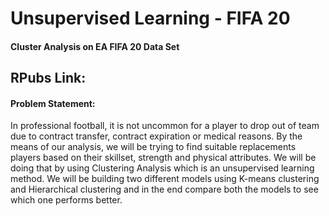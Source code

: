# Unsupervised Learning - FIFA 20
#### Cluster Analysis on EA FIFA 20 Data Set

## RPubs Link:

#### Problem Statement:
In professional football, it is not uncommon for a player to drop out of team due to contract transfer, contract expiration or medical reasons. By the means of our analysis, we will be trying to find suitable replacements players based on their skillset, strength and physical attributes. We will be doing that by using Clustering Analysis which is an unsupervised learning method. We will be building two different models using K-means clustering and Hierarchical clustering and in the end compare both the models to see which one performs better.
